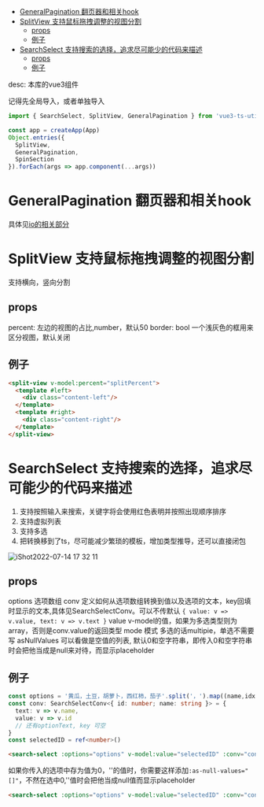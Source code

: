 - [GeneralPagination 翻页器和相关hook](#generalpagination-翻页器和相关hook)
- [SplitView 支持鼠标拖拽调整的视图分割](#splitview-支持鼠标拖拽调整的视图分割)
  - [props](#props)
  - [例子](#例子)
- [SearchSelect 支持搜索的选择，追求尽可能少的代码来描述](#searchselect-支持搜索的选择追求尽可能少的代码来描述)
  - [props](#props-1)
  - [例子](#例子-1)

desc: 本库的vue3组件

记得先全局导入，或者单独导入
```ts
import { SearchSelect, SplitView, GeneralPagination } from 'vue3-ts-util'

const app = createApp(App)
Object.entries({
  SplitView,
  GeneralPagination,
  SpinSection
}).forEach(args => app.component(...args))
```
# GeneralPagination 翻页器和相关hook
具体见[io的相关部分](./io.md#useantdlistpagination--generalpagination-翻页管理)
# SplitView 支持鼠标拖拽调整的视图分割
支持横向，竖向分割
## props
percent: 左边的视图的占比,number，默认50
border: bool 一个浅灰色的框用来区分视图，默认关闭
## 例子
```html
<split-view v-model:percent="splitPercent">
  <template #left>
    <div class="content-left"/>
  </template>
  <template #right>
    <div class="content-right"/>
  </template>
</split-view>
```

# SearchSelect 支持搜索的选择，追求尽可能少的代码来描述
1. 支持按照输入来搜索，关键字将会使用红色表明并按照出现顺序排序
2. 支持虚拟列表
3. 支持多选
4. 把转换移到了ts，尽可能减少繁琐的模板，增加类型推导，还可以直接闭包

![iShot2022-07-14 17 32 11](https://user-images.githubusercontent.com/25872019/178951654-a1258dac-3084-43bd-bed7-c093c6749935.gif)
## props
options 选项数组
conv 定义如何从选项数组转换到值以及选项的文本，key回填时显示的文本,具体见SearchSelectConv。可以不传默认 `{ value: v => v.value, text: v => v.text }`
value v-model的值，如果为多选类型则为array，否则是conv.value的返回类型
mode 模式 多选的话multipie，单选不需要写
asNullValues 可以看做是空值的列表, 默认0和空字符串，即传入0和空字符串时会把他当成是null来对待，而显示placeholder
## 例子
```ts
const options = '黄瓜，土豆，胡萝卜，西红柿，茄子'.split('，').map((name,idx) => ({ id: idx + 1, name }))
const conv: SearchSelectConv<{ id: number; name: string }> = {
  text: v => v.name,
  value: v => v.id
  // 还有optionText, key 可空
}
const selectedID = ref<number>()
```
```html
<search-select :options="options" v-model:value="selectedID" :conv="conv"/>
```
如果你传入的选项中存为值为0，''的值时，你需要这样添加`:as-null-values="[]"`，不然在选中0,''值时会把他当成null值而显示placeholder
```html
<search-select :options="options" v-model:value="selectedID" :conv="conv" :as-null-values="[]"/>
```

